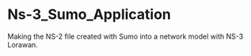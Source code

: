 # Ns-3_Sumo_Application
 Making the NS-2 file created with Sumo into a network model with NS-3 Lorawan.
